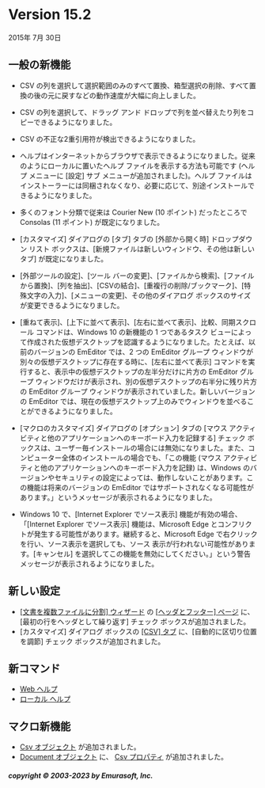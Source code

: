 # Version 15.2

2015年 7月 30日

## 一般の新機能

- CSV の列を選択して選択範囲のみのすべて置換、箱型選択の削除、すべて置換の後の元に戻すなどの動作速度が大幅に向上しました。
- CSV の列を選択して、ドラッグ アンド ドロップで列を並べ替えたり列をコピーできるようになりました。
- CSV の不正な2重引用符が検出できるようになりました。
- ヘルプはインターネットからブラウザで表示できるようになりました。従来のようにローカルに置いたヘルプ ファイルを表示する方法も可能です (ヘルプ メニューに \[設定\] サブ メニューが追加されました)。ヘルプ ファイルはインストーラーには同梱されなくなり、必要に応じて、別途インストールできるようになりました。
- 多くのフォント分類で従来は Courier New (10 ポイント) だったところで Consolas (11 ポイント) が既定になりました。
- \[カスタマイズ\] ダイアログの \[タブ\] タブの \[外部から開く時\] ドロップダウン リスト ボックスは、\[新規ファイルは新しいウィンドウ、その他は新しいタブ\] が既定になりました。
- \[外部ツールの設定\]、\[ツール バーの変更\]、\[ファイルから検索\]、\[ファイルから置換\]、\[列を抽出\]、\[CSVの結合\]、\[重複行の削除/ブックマーク\]、\[特殊文字の入力\]、\[メニューの変更\]、その他のダイアログ ボックスのサイズが変更できるようになりました。

- \[重ねて表示\]、\[上下に並べて表示\]、\[左右に並べて表示\]、比較、同期スクロール コマンドは、Windows 10 の新機能の 1 つであるタスク ビューによって作成された仮想デスクトップを認識するようになりました。たとえば、以前のバージョンの EmEditor では、2 つの EmEditor グループ ウィンドウが別々の仮想デスクトップに存在する時に、\[左右に並べて表示\] コマンドを実行すると、表示中の仮想デスクトップの左半分だけに片方の EmEditor グループ ウィンドウだけが表示され、別の仮想デスクトップの右半分に残り片方の EmEditor グループ ウィンドウが表示されていました。新しいバージョンの EmEditor では、現在の仮想デスクトップ上のみでウィンドウを並べることができるようになりました。
- \[マクロのカスタマイズ\] ダイアログの \[オプション\] タブの \[マウス アクティビティと他のアプリケーションへのキーボード入力を記録する\] チェック ボックスは、ユーザー毎インストールの場合には無効になりました。また、コンピューター全体のインストールの場合でも、「この機能 (マウス アクティビティと他のアプリケーションへのキーボード入力を記録) は、Windows のバージョンやセキュリティの設定によっては、動作しないことがあります。この機能は将来のバージョンの EmEditor ではサポートされなくなる可能性があります。」というメッセージが表示されるようになりました。
- Windows 10 で、\[Internet Explorer でソース表示\] 機能が有効の場合、「\[Internet Explorer でソース表示\] 機能は、Microsoft Edge とコンフリクトが発生する可能性があります。継続すると、Microsoft Edge で右クリックを行い、ソース表示を選択しても、ソース 表示が行われない可能性があります。\[キャンセル\] を選択してこの機能を無効にしてください。」という警告メッセージが表示されるようになりました。

## 新しい設定

- [\[文書を複数ファイルに分割\] ウィザード](../dlg/split_to_files/index) の [\[ヘッダとフッター\] ページ](../dlg/split_to_files/split_header) に、\[最初の行をヘッダとして繰り返す\] チェック ボックスが追加されました。
- \[カスタマイズ\] ダイアログ ボックスの [\[CSV\] タブ](../dlg/customize/csv/index) に、\[自動的に区切り位置を調節\] チェック ボックスが追加されました。

## 新コマンド

- [Web ヘルプ](../cmd/help/help_internet)
- [ローカル ヘルプ](../cmd/help/help_local)

## マクロ新機能

- [Csv オブジェクト](../macro/csv/index) が追加されました。
- [Document オブジェクト](../macro/document/index) に、 [Csv プロパティ](../macro/document/csv) が追加されました。

##### copyright © 2003-2023 by Emurasoft, Inc.
